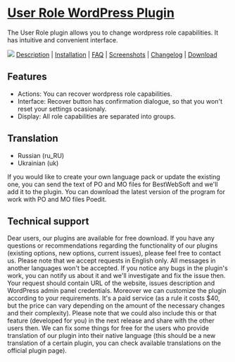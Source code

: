 <a href="http://bestwebsoft.com/plugin/user-role/" target=_blank>User Role WordPress Plugin</a>
==========================

The User Role plugin allows you to change wordpress role capabilities. It has intuitive and convenient interface. 


<img src="http://bestwebsoft.com/wp-content/uploads/2014/04/user-role-banner-website.jpg" />
<a href="http://bestwebsoft.com/plugin/user-role/#description" target=_blank>Description</a> | 
<a href="http://bestwebsoft.com/plugin/user-role/#installation" target=_blank>Installation</a> | 
<a href="http://bestwebsoft.com/plugin/user-role/#faq" target=_blank>FAQ</a> | 
<a href="http://bestwebsoft.com/plugin/user-role/#screenshots" target=_blank>Screenshots</a> | 
<a href="http://bestwebsoft.com/plugin/user-role/#changelog" target=_blank>Changelog</a> | 
<a href="http://bestwebsoft.com/plugin/user-role/#download" target=_blank>Download</a> 

Features
--------------------
* Actions: You can recover wordpress role capabilities.
* Interface: Recover button has confirmation dialogue, so that you won't reset your settings ocasionaly.
* Display: All role capabilities are separated into groups.

Translation
---------------------
* Russian (ru_RU)
* Ukrainian (uk)

If you would like to create your own language pack or update the existing one, you can send the text of PO and MO files for BestWebSoft and we'll add it to the plugin. You can download the latest version of the program for work with PO and MO files Poedit. 

Technical support
-------------------
Dear users, our plugins are available for free download. If you have any questions or recommendations regarding the functionality of our plugins (existing options, new options, current issues), please feel free to contact us. Please note that we accept requests in English only. All messages in another languages won't be accepted. If you notice any bugs in the plugin's work, you can notify us about it and we'll investigate and fix the issue then. Your request should contain URL of the website, issues description and WordPress admin panel credentials. Moreover we can customize the plugin according to your requirements. It's a paid service (as a rule it costs $40, but the price can vary depending on the amount of the necessary changes and their complexity). Please note that we could also include this or that feature (developed for you) in the next release and share with the other users then. We can fix some things for free for the users who provide translation of our plugin into their native language (this should be a new translation of a certain plugin, you can check available translations on the official plugin page). 
